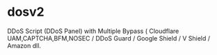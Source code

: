 # dosv2
DDoS Script (DDoS Panel) with Multiple Bypass ( Cloudflare UAM,CAPTCHA,BFM,NOSEC / DDoS Guard / Google Shield / V Shield / Amazon  dll.
